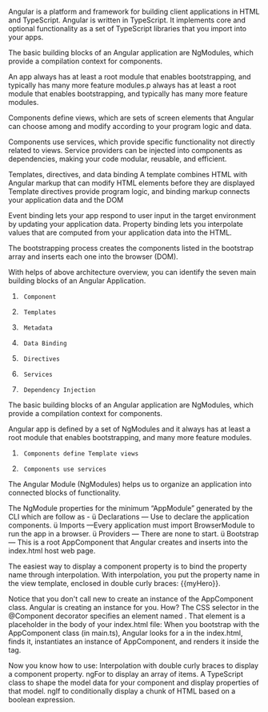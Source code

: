 Angular is a platform and framework for building client applications in HTML and TypeScript. 
Angular is written in TypeScript. 
It implements core and optional functionality as a set of TypeScript libraries that you import into your apps.

The basic building blocks of an Angular application are NgModules, which provide a compilation context for components.

An app always has at least a root module that enables bootstrapping, and typically has many more feature modules.p 
always has at least a root module that enables bootstrapping, and typically has many more feature modules.

Components define views, which are sets of screen elements that Angular can choose among and modify according to your 
program logic and data.

Components use services, which provide specific functionality not directly related to views. 
Service providers can be injected into components as dependencies, making your code modular, reusable, and efficient.

Templates, directives, and data binding
A template combines HTML with Angular markup that can modify HTML elements before they are displayed
Template directives provide program logic, and binding markup connects your application data and the DOM

Event binding lets your app respond to user input in the target environment by updating your application data.
Property binding lets you interpolate values that are computed from your application data into the HTML.

<!https://angular.io/generated/images/guide/architecture/overview2.png>

The bootstrapping process creates the components listed in the bootstrap array and inserts each one into the browser (DOM).

With helps of above architecture overview, you can identify the seven main building blocks of an Angular Application.
1.      Component
2.      Templates
3.      Metadata
4.      Data Binding
5.      Directives
6.      Services
7.      Dependency Injection

The basic building blocks of an Angular application are NgModules, which provide a compilation context for components.

Angular app is defined by a set of NgModules and it always has at least a root module that enables bootstrapping, and many more feature modules.
1.      Components define Template views

2.      Components use services

The Angular Module (NgModules) helps us to organize an application into connected blocks of functionality.

The NgModule properties for the minimum “AppModule” generated by the CLI which are follow as -
ü  Declarations — Use to declare the application components.
ü  Imports —Every application must import BrowserModule to run the app in a browser.
ü  Providers — There are none to start.
ü  Bootstrap — This is a root AppComponent that Angular creates and inserts into the index.html host web page.

The easiest way to display a component property is to bind the property name through interpolation. With interpolation, you put the property name in the view template, enclosed in double curly braces: {{myHero}}.

Notice that you don't call new to create an instance of the AppComponent class. Angular is creating an instance for you. How?
The CSS selector in the @Component decorator specifies an element named <app-root>. That element is a placeholder in the body of your index.html file:
When you bootstrap with the AppComponent class (in main.ts), Angular looks for a <app-root> in the index.html, finds it, instantiates an instance of AppComponent, and renders it inside the <app-root> tag.

Now you know how to use:
Interpolation with double curly braces to display a component property.
ngFor to display an array of items.
A TypeScript class to shape the model data for your component and display properties of that model.
ngIf to conditionally display a chunk of HTML based on a boolean expression.
